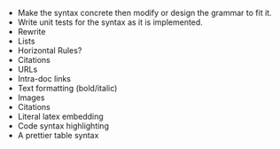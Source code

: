 - Make the syntax concrete then modify or design the grammar to fit it.
- Write unit tests for the syntax as it is implemented.
- Rewrite 
- Lists
- Horizontal Rules?
- Citations
- URLs
- Intra-doc links
- Text formatting (bold/italic)
- Images
- Citations
- Literal latex embedding
- Code syntax highlighting
- A prettier table syntax
